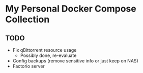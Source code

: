 # My Personal Docker Compose Collection

## TODO
- Fix qBittorrent resource usage
  - Possibly done, re-evaluate
- Config backups (remove sensitive info or just keep on NAS)
- Factorio server
